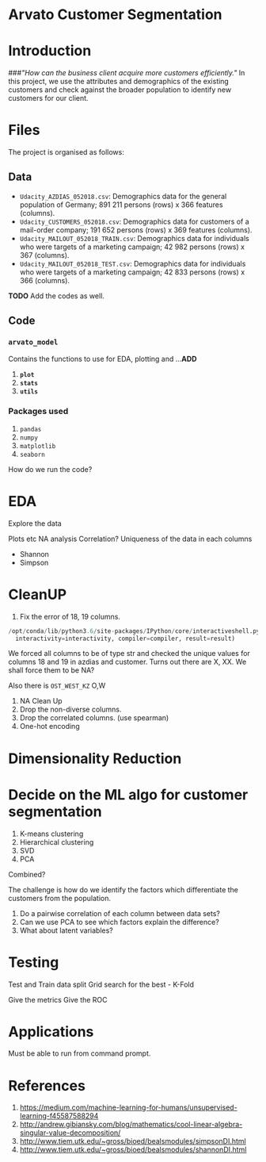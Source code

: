 # Arvato Customer Segmentation

# Introduction
###*"How can the business client acquire more customers efficiently."*
In this project, we use the attributes and demographics of the existing customers and
check against the broader population to identify new customers for our client.

# Files
The project is organised as follows:

## Data
* `Udacity_AZDIAS_052018.csv`: Demographics data for the general population of Germany; 891 211 persons (rows) x 366 features (columns).
* `Udacity_CUSTOMERS_052018.csv`: Demographics data for customers of a mail-order company; 191 652 persons (rows) x 369 features (columns).
* `Udacity_MAILOUT_052018_TRAIN.csv`: Demographics data for individuals who were targets of a marketing campaign; 42 982 persons (rows) x 367 (columns).
* `Udacity_MAILOUT_052018_TEST.csv`: Demographics data for individuals who were targets of a marketing campaign; 42 833 persons (rows) x 366 (columns).

**TODO** Add the codes as well.
## Code
### `arvato_model`
Contains the functions to use for EDA, plotting and ...**ADD**

1. **`plot`**
1. **`stats`**
1. **`utils`**


### Packages used
1. `pandas`
1. `numpy`
1. `matplotlib`
1. `seaborn`



How do we run the code?

# EDA
Explore the data

Plots etc
NA analysis
Correlation?
Uniqueness of the data in each columns
- Shannon
- Simpson 


# CleanUP
1. Fix the error of 18, 19 columns.
```python
/opt/conda/lib/python3.6/site-packages/IPython/core/interactiveshell.py:2785: DtypeWarning: Columns (18,19) have mixed types. Specify dtype option on import or set low_memory=False.
  interactivity=interactivity, compiler=compiler, result=result)
```
We forced all columns to be of type str and checked the unique values for columns
18 and 19 in azdias and customer.  Turns out there are X, XX. 
We shall force them to be NA?

Also there is `OST_WEST_KZ` O,W

1. NA Clean Up
1. Drop the non-diverse columns.
1. Drop the correlated columns. (use spearman)
1. One-hot encoding

# Dimensionality Reduction

# Decide on the ML algo for customer segmentation
1. K-means clustering
1. Hierarchical clustering
1. SVD
1. PCA

Combined?

The challenge is how do we identify the factors which differentiate the
customers from the population.
1. Do a pairwise correlation of each column between data sets?
1. Can we use PCA to see which factors explain the difference?
1. What about latent variables?


# Testing
Test and Train data split
Grid search for the best  - K-Fold

Give the metrics
Give the ROC

# Applications
Must be able to run from command prompt.  


# References
1. https://medium.com/machine-learning-for-humans/unsupervised-learning-f45587588294
1. http://andrew.gibiansky.com/blog/mathematics/cool-linear-algebra-singular-value-decomposition/
1. http://www.tiem.utk.edu/~gross/bioed/bealsmodules/simpsonDI.html
1. http://www.tiem.utk.edu/~gross/bioed/bealsmodules/shannonDI.html
 
